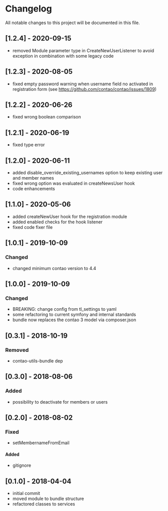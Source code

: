 # Changelog
All notable changes to this project will be documented in this file.

## [1.2.4] - 2020-09-15
- removed Module parameter type in CreateNewUserListener to avoid exception in combination with some legacy code

## [1.2.3] - 2020-08-05
- fixed empty password warning when username field no activated in registration form (see https://github.com/contao/contao/issues/1809)

## [1.2.2] - 2020-06-26
- fixed wrong boolean comparison

## [1.2.1] - 2020-06-19
- fixed type error

## [1.2.0] - 2020-06-11
- added disable_override_existing_usernames option to keep existing user and member names
- fixed wrong option was evaluated in createNewsUser hook
- code enhancements

## [1.1.0] - 2020-05-06

- added createNewUser hook for the registration module
- added enabled checks for the hook listener
- fixed code fixer file

## [1.0.1] - 2019-10-09

### Changed
- changed minimum contao version to 4.4

## [1.0.0] - 2019-10-09

### Changed
- BREAKING: change config from tl_settings to yaml
- some refactoring to current symfony and internal standards
- bundle now replaces the contao 3 model via composer.json

## [0.3.1] - 2018-10-19

### Removed
- contao-utils-bundle dep

## [0.3.0] - 2018-08-06

### Added
- possibility to deactivate for members or users

## [0.2.0] - 2018-08-02

### Fixed
- setMembernameFromEmail

#### Added
- gitignore

## [0.1.0] - 2018-04-04

- initial commit
- moved module to bundle structure
- refactored classes to services
